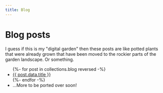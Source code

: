 ```yaml
---
title: Blog
---
```

# Blog posts

I guess if this is my "digital garden" then these posts are like potted plants that were already grown that have been moved to the rockier parts of the garden landscape. Or something.

<ul>
{%- for post in collections.blog reversed -%}
  <li><a href="{{post.url}}">{{ post.data.title }}</a></li>
{%- endfor -%}
  <li>...More to be ported over soon!</li>
</ul>